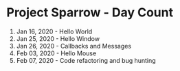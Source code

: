 # Project Sparrow - Day Count

1.  Jan 16, 2020 - Hello World
2.  Jan 25, 2020 - Hello Window
3.  Jan 26, 2020 - Callbacks and Messages
4.  Feb 03, 2020 - Hello Mouse
5.  Feb 07, 2020 - Code refactoring and bug hunting